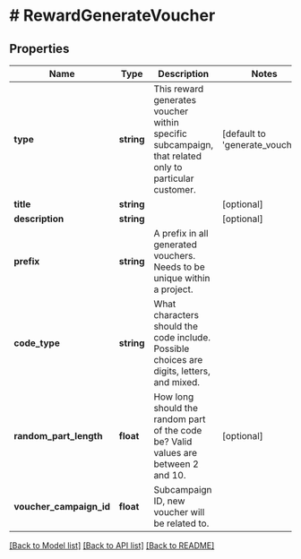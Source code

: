 # # RewardGenerateVoucher

## Properties

Name | Type | Description | Notes
------------ | ------------- | ------------- | -------------
**type** | **string** | This reward generates voucher within specific subcampaign, that related only to particular customer. | [default to 'generate_voucher']
**title** | **string** |  | [optional] 
**description** | **string** |  | [optional] 
**prefix** | **string** | A prefix in all generated vouchers. Needs to be unique within a project. | 
**code_type** | **string** | What characters should the code include. Possible choices are digits, letters, and mixed. | 
**random_part_length** | **float** | How long should the random part of the code be? Valid values are between 2 and 10. | [optional] 
**voucher_campaign_id** | **float** | Subcampaign ID, new voucher will be related to. | 

[[Back to Model list]](../../README.md#documentation-for-models) [[Back to API list]](../../README.md#documentation-for-api-endpoints) [[Back to README]](../../README.md)


